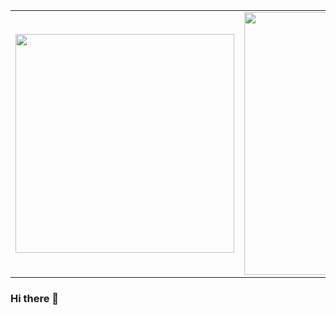 <center>
<table>
  <tr>
      <td><img width="350px" align="center" src="https://github-readme-stats.vercel.app/api/top-langs/?username=LEMSantos&hide=html&layout=compact&theme=dracula" /></td>
      <td><img width="420px" align="center" src="https://github-readme-stats.vercel.app/api?username=LEMSantos&theme=dracula" /></td>
  </tr>   
</table>
</center>

### Hi there 👋

<!--
**LEMSantos/LEMSantos** is a ✨ _special_ ✨ repository because its `README.md` (this file) appears on your GitHub profile.

Here are some ideas to get you started:

- 🔭 I’m currently working on ...
- 🌱 I’m currently learning ...
- 👯 I’m looking to collaborate on ...
- 🤔 I’m looking for help with ...
- 💬 Ask me about ...
- 📫 How to reach me: ...
- 😄 Pronouns: ...
- ⚡ Fun fact: ...
-->
